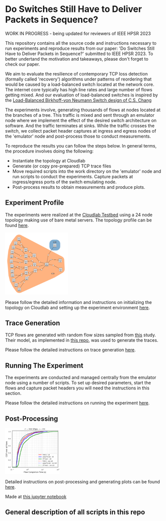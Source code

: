 # Do Switches Still Have to Deliver Packets in Sequence?

WORK IN PROGRESS - being updated for reviewers of IEEE HPSR 2023

This repository contains all the source code and instructions necessary to run experiments and reproduce results from our paper: 'Do Switches Still Have to Deliver Packets in Sequence?' submitted to IEEE HPSR 2023. To better undertand the motivation and takeaways, please don't forget to check our paper.

We aim to evaluate the resilience of contemporary TCP loss detection (formally called 'recovery') algorithms under patterns of reordering that would be caused by a load-balanced switch located at the network core. The internet core typically has high line rates and large number of flows getting mixed. And our evaluation of load-balanced switches is inspired by the [Load-Balanced Birkhoff-von Neumann Switch design of C.S. Chang](https://web.stanford.edu/class/ee384y/Handouts/BVN-Switches-Chang.pdf)

The experiments involve, generating thousands of flows at nodes located at the branches of a tree. This traffic is mixed and sent through an emulator node where we implement the effect of the desired switch architecture on software. And the traffic terminates at sinks. While the traffic crosses the switch, we collect packet header captures at ingress and egress nodes of the 'emulator' node and post-process those to conduct measurements.

To reproduce the results you can follow the steps below. In general terms, the procedure involves doing the following:

* Instantiate the topology at Cloudlab
* Generate (or copy pre-prepared) TCP trace files
* Move required scripts into the work directory on the 'emulator' node and run scripts to conduct the experiments. Capture packets at ingress/egress ports of the switch emulating node.
* Post-process results to obtain measurements and produce plots.


## Experiment Profile

The experiments were realized at the [Cloudlab Testbed](https://www.cloudlab.us/) using a 24 node topology making use of bare metal servers. The topology profile can be found [here](https://www.cloudlab.us/show-profile.php?uuid=999fe067-bf91-11ed-b28b-e4434b2381fc).

<img src="https://github.com/ufukusubutun/Reordering_Switch/blob/main/docs/topo.png"  width="40%" >

Please follow the detailed information and instructions on initializing the topology on Cloudlab and setting up the experiment environment [here](https://github.com/ufukusubutun/Reordering_Switch/blob/main/docs/topology.md#experiment-profile).


## Trace Generation

TCP flows are generated with random flow sizes sampled from [this](https://arxiv.org/abs/1809.03486) study. Their model, as implemented in [this repo](https://github.com/piotrjurkiewicz/flow-models), was used to generate the traces.

Please follow the detailed instructions on trace generation [here](https://github.com/ufukusubutun/Reordering_Switch/blob/main/docs/trace_gen.md).


## Running The Experiment

The experiments are conducted and managed centrally from the emulator node using a number of scripts. To set up desired parameters, start the flows and capture packet headers you will need the instructions in this section.

Please follow the detailed instructions on running the experiment [here](https://github.com/ufukusubutun/Reordering_Switch/blob/main/docs/exp_run.md#running-the-experiment).


## Post-Processing

<img src="https://github.com/ufukusubutun/Reordering_Switch/blob/main/docs/plot.png"  width="35%" >

Detailed instructions on post-processing and generating plots can be found [here](https://github.com/ufukusubutun/Reordering_Switch/blob/main/docs/post_p.md).

Made at [this jupyter notebook](https://colab.research.google.com/drive/1e-DUvf5FcGuIN_EmctMthfrdv4Dsvb41?usp=sharing)

## General description of all scripts in this repo



